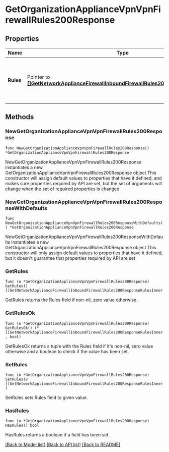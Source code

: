 # GetOrganizationApplianceVpnVpnFirewallRules200Response

## Properties

Name | Type | Description | Notes
------------ | ------------- | ------------- | -------------
**Rules** | Pointer to [**[]GetNetworkApplianceFirewallInboundFirewallRules200ResponseRulesInner**](GetNetworkApplianceFirewallInboundFirewallRules200ResponseRulesInner.md) | An ordered array of the firewall rules (not including the default rule) | [optional] 

## Methods

### NewGetOrganizationApplianceVpnVpnFirewallRules200Response

`func NewGetOrganizationApplianceVpnVpnFirewallRules200Response() *GetOrganizationApplianceVpnVpnFirewallRules200Response`

NewGetOrganizationApplianceVpnVpnFirewallRules200Response instantiates a new GetOrganizationApplianceVpnVpnFirewallRules200Response object
This constructor will assign default values to properties that have it defined,
and makes sure properties required by API are set, but the set of arguments
will change when the set of required properties is changed

### NewGetOrganizationApplianceVpnVpnFirewallRules200ResponseWithDefaults

`func NewGetOrganizationApplianceVpnVpnFirewallRules200ResponseWithDefaults() *GetOrganizationApplianceVpnVpnFirewallRules200Response`

NewGetOrganizationApplianceVpnVpnFirewallRules200ResponseWithDefaults instantiates a new GetOrganizationApplianceVpnVpnFirewallRules200Response object
This constructor will only assign default values to properties that have it defined,
but it doesn't guarantee that properties required by API are set

### GetRules

`func (o *GetOrganizationApplianceVpnVpnFirewallRules200Response) GetRules() []GetNetworkApplianceFirewallInboundFirewallRules200ResponseRulesInner`

GetRules returns the Rules field if non-nil, zero value otherwise.

### GetRulesOk

`func (o *GetOrganizationApplianceVpnVpnFirewallRules200Response) GetRulesOk() (*[]GetNetworkApplianceFirewallInboundFirewallRules200ResponseRulesInner, bool)`

GetRulesOk returns a tuple with the Rules field if it's non-nil, zero value otherwise
and a boolean to check if the value has been set.

### SetRules

`func (o *GetOrganizationApplianceVpnVpnFirewallRules200Response) SetRules(v []GetNetworkApplianceFirewallInboundFirewallRules200ResponseRulesInner)`

SetRules sets Rules field to given value.

### HasRules

`func (o *GetOrganizationApplianceVpnVpnFirewallRules200Response) HasRules() bool`

HasRules returns a boolean if a field has been set.


[[Back to Model list]](../README.md#documentation-for-models) [[Back to API list]](../README.md#documentation-for-api-endpoints) [[Back to README]](../README.md)


